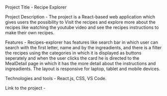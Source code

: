 Project Title - Recipe Explorer

Project Description - The project is a React-based web application which gives users the possibility to Visit the recipes and explore more about the recipes like watching the youtube video and see the recipes instructions to make their own recipes.

Features - Recipes-explorer has features like search bar in which user can search with the first letter, name and by the ingreadients, and there is a filter the recipes using the categories in which it is displayed as buttons seperately and when the user clicks the card he is directed to the MealDetail page in which it has the more detail about the instructions and ingreadients. The layout is responsive for laptop, tablet and mobile devices.

Technologies and tools - React.js, CSS, VS Code.

Link to the project -
